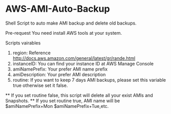 AWS-AMI-Auto-Backup
===================

Shell Script to auto make AMI backup and delete old backups.

Pre-request
You need install AWS tools at your system.

Scripts vairables
1. region: Reference http://docs.aws.amazon.com/general/latest/gr/rande.html
2. instanceID: You can find your instance ID at AWS Manage Console
3. amiNamePrefix: Your prefer AMI name prefix
4. amiDescription: Your prefer AMI description
5. routine: If you want to keep 7 days AMI backups, please set this variable true otherwise set it false.

** If you set routine false, this script will delete all your exist AMIs and Snapshots.
** If you set routine true, AMI name will be $amiNamePrefix+Mon $amiNamePrefix+Tue,etc.
